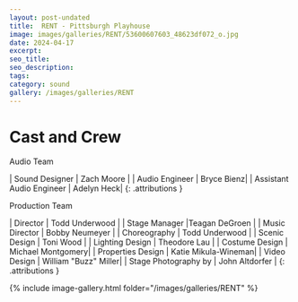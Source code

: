 ```yaml
---
layout: post-undated
title:  RENT - Pittsburgh Playhouse
image: images/galleries/RENT/53600607603_48623df072_o.jpg
date: 2024-04-17
excerpt:
seo_title:
seo_description:
tags:
category: sound
gallery: /images/galleries/RENT
---
```



# Cast and Crew
Audio Team

| Sound Designer            | Zach Moore |
| Audio Engineer            | Bryce Bienz|
| Assistant Audio Engineer  | Adelyn Heck|
{: .attributions }

Production Team

| Director                  | Todd Underwood |
| Stage Manager             |Teagan DeGroen  |
| Music Director            | Bobby Neumeyer |
| Choreography              | Todd Underwood |
| Scenic Design             | Toni Wood      |
| Lighting Design           | Theodore Lau   |
| Costume Design            | Michael Montgomery|
| Properties Design         | Katie Mikula-Wineman|
| Video Design              | William "Buzz" Miller|
| Stage Photography by      | John Altdorfer |
{: .attributions }


{% include image-gallery.html folder="/images/galleries/RENT" %}
